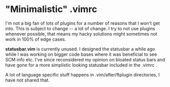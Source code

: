 # "Minimalistic" .vimrc

I'm not a big fan of lots of plugins for a number of reasons that I won't get into. This is subject to change -- a lot of change. I try to not use plugins whenever possible, that means my hacky solutions might sometimes not work in 100% of edge cases.

**statusbar.vim** is currently unused. I designed the statusbar a while ago while I was working on bigger code bases where it was beneficial to see SCM info etc. I've since reconsidered my opinion on bloated status bars and have gone for a more simplistic looking statusbar included in the .vimrc .

A lot of language specific stuff happens in .vim/after/ftplugin directories, I have not shared that.
